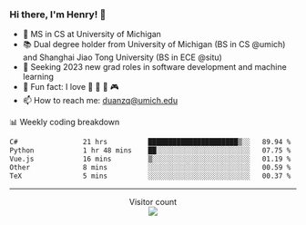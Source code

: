 ### Hi there, I'm Henry! 👋

- 🔭 MS in CS at University of Michigan
- 📚 Dual degree holder from University of Michigan (BS in CS @umich) and Shanghai Jiao Tong University (BS in ECE @situ)
- 🤖 Seeking 2023 new grad roles in software development and machine learning
- 🍁 Fun fact: I love 📸 🏓 🍜 🎮
- 📫 How to reach me: [duanzq@umich.edu](mailto:duanzq@umich.edu)

📊 Weekly coding breakdown
<!--START_SECTION:waka-->

```txt
C#                21 hrs          ██████████████████████▒░░   89.94 %
Python            1 hr 48 mins    ██░░░░░░░░░░░░░░░░░░░░░░░   07.75 %
Vue.js            16 mins         ▒░░░░░░░░░░░░░░░░░░░░░░░░   01.19 %
Other             8 mins          ░░░░░░░░░░░░░░░░░░░░░░░░░   00.59 %
TeX               5 mins          ░░░░░░░░░░░░░░░░░░░░░░░░░   00.37 %
```

<!--END_SECTION:waka-->

***
<p align="center"> 
  Visitor count<br>
  <img src="https://profile-counter.glitch.me/zlzq-duanzq/count.svg" />
</p>

<!-- ![Henry Duan's GitHub stats](https://github-readme-stats.vercel.app/api?username=zlzq-duanzq&show_icons=true)

![trophy](https://github-profile-trophy.vercel.app/?username=zlzq-duanzq&column=7)

[![Top Langs](https://github-readme-stats.vercel.app/api/top-langs/?username=zlzq-duanzq&layout=compact)](https://github.com/zlzq-duanzq/github-readme-stats) -->
